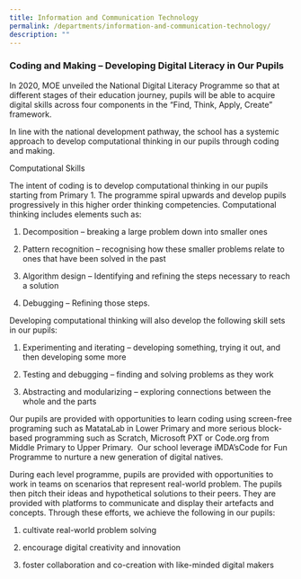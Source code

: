 ```yaml
---
title: Information and Communication Technology
permalink: /departments/information-and-communication-technology/
description: ""
---
```

### **Coding and Making – Developing Digital Literacy in Our Pupils**

In 2020, MOE unveiled the National Digital Literacy Programme so that at different stages of their education journey, pupils will be able to acquire digital skills across four components in the “Find, Think, Apply, Create” framework.

In line with the national development pathway, the school has a systemic approach to develop computational thinking in our pupils through coding and making.

Computational Skills

The intent of coding is to develop computational thinking in our pupils starting from Primary 1. The programme spiral upwards and develop pupils progressively in this higher order thinking competencies. Computational thinking includes elements such as:

1.  Decomposition – breaking a large problem down into smaller ones

2.  Pattern recognition – recognising how these smaller problems relate to ones that have been solved in the past

3.  Algorithm design – Identifying and refining the steps necessary to reach a solution

4.  Debugging – Refining those steps. 

Developing computational thinking will also develop the following skill sets in our pupils:

1.  Experimenting and iterating – developing something, trying it out, and then developing some more

2.  Testing and debugging – finding and solving problems as they work

3.  Abstracting and modularizing – exploring connections between the whole and the parts

Our pupils are provided with opportunities to learn coding using screen-free programing such as MatataLab in Lower Primary and more serious block-based programming such as Scratch, Microsoft PXT or Code.org from Middle Primary to Upper Primary.  Our school leverage iMDA’sCode for Fun Programme to nurture a new generation of digital natives.

During each level programme, pupils are provided with opportunities to work in teams on scenarios that represent real-world problem. The pupils then pitch their ideas and hypothetical solutions to their peers. They are provided with platforms to communicate and display their artefacts and concepts. Through these efforts, we achieve the following in our pupils:

1.  cultivate real-world problem solving

2.  encourage digital creativity and innovation

3.  foster collaboration and co-creation with like-minded digital makers